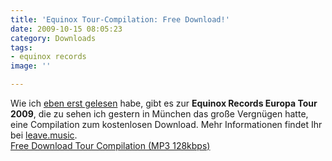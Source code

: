 ```yaml
---
title: 'Equinox Tour-Compilation: Free Download!'
date: 2009-10-15 08:05:23
category: Downloads
tags:
- equinox records
image: ''

---
```


Wie ich [eben erst gelesen](http://www.dougegen.de/2009/10/equinox-the-love-fights-back-tour-compilation/) habe, gibt es zur **Equinox Records Europa Tour 2009**, die zu sehen ich gestern in München das große Vergnügen hatte, eine Compilation zum kostenlosen Download. Mehr Informationen findet Ihr bei [leave.music](http://www.leavemusic.de/live/leavemusic/index.php?content=12&artikel_id=71).  
[Free Download Tour Compilation (MP3 128kbps)](http://e-q-x.net/tour2009/eqxtour2009cd_128kbps.zip)
